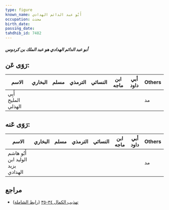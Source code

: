 ```yaml
---
type: figure
known_name: أَبُو عبد الدائم الهدادي
occupation: محدث
birth_date:
passing_date:
tahdhib_id: 7482
---
```

##### أبو عبد الدائم الهدادي هو عبد الملك بن كردوس

## رَوَى عَن:
| الاسم               | البخاري | مسلم | الترمذي | النسائي | ابن ماجه | أبي داود | Others |
| ------------------- | ------- | ---- | ------- | ------- | -------- | -------- | ------ |
| أَبِي المليح الهذلي |         |      |         |         |          |          | مد     |
## رَوَى عَنه:
| الاسم                              | البخاري | مسلم | الترمذي | النسائي | ابن ماجه | أبي داود | Others |
| ---------------------------------- | ------- | ---- | ------- | ------- | -------- | -------- | ------ |
| أَبُو هاشم الوليد ابن يزيد الهدادي |         |      |         |         |          |          | مد     |
## مراجع
- [تهذيب الكمال ٣٤-٣٥](obsidian://open?vault=Tahdhib-al-Kamal&file=Figures/٧٤٨٢-أبو%20عبد%20الدائم%20الهدادي%20هو%20عبد%20الملك%20بن%20كردوس) ([رابط الشاملة](https://shamela.ws/book/3722/18152))